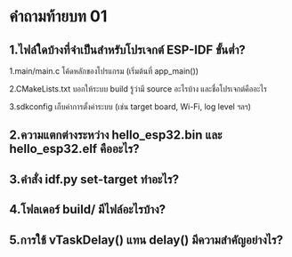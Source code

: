 # คำถามท้ายบท 01


## 1.ไฟล์ใดบ้างที่จำเป็นสำหรับโปรเจกต์ ESP-IDF ขั้นต่ำ?

1.main/main.c	โค้ดหลักของโปรแกรม (เริ่มต้นที่ app_main())

2.CMakeLists.txt	บอกให้ระบบ build รู้ว่ามี source อะไรบ้าง และชื่อโปรเจกต์คืออะไร

3.sdkconfig	เก็บค่าการตั้งค่าระบบ (เช่น target board, Wi-Fi, log level ฯลฯ)


## 2.ความแตกต่างระหว่าง hello_esp32.bin และ hello_esp32.elf คืออะไร?

## 3.คำสั่ง idf.py set-target ทำอะไร?

## 4.โฟลเดอร์ build/ มีไฟล์อะไรบ้าง?

## 5.การใช้ vTaskDelay() แทน delay() มีความสำคัญอย่างไร?
